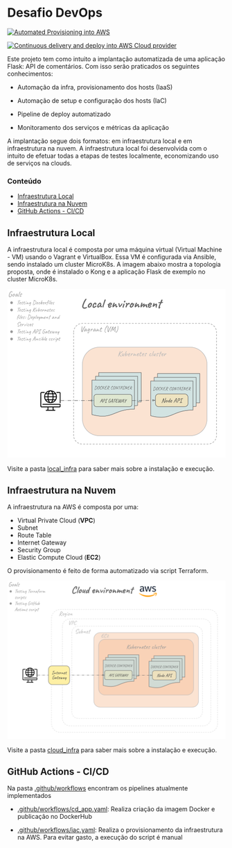 # Desafio DevOps

[![Automated Provisioning into AWS](https://github.com/Samuellucas97/desafio-devops/actions/workflows/iac.yaml/badge.svg)](https://github.com/Samuellucas97/desafio-devops/actions/workflows/iac.yaml)

[![Continuous delivery and deploy into AWS Cloud provider](https://github.com/Samuellucas97/desafio-devops/actions/workflows/cd_app.yaml/badge.svg)](https://github.com/Samuellucas97/desafio-devops/actions/workflows/cd_app.yaml)

Este projeto tem como intuito a implantação automatizada de uma aplicação Flask: API de comentários. Com isso serão praticados os seguintes conhecimentos:

* Automação da infra, provisionamento dos hosts (IaaS)

* Automação de setup e configuração dos hosts (IaC)

* Pipeline de deploy automatizado

* Monitoramento dos serviços e métricas da aplicação

A implantação segue dois formatos: em infraestrutura local e em infraestrutura na nuvem. A infraestrutura local foi desenvolvida com o intuito de efetuar todas a etapas de testes localmente, economizando uso de serviços na clouds.

### Conteúdo
- [Infraestrutura Local](#infraestrutura-local)
- [Infraestrutura na Nuvem](#infraestrutura-na-nuvem)
- [GitHub Actions - CI/CD](#github-actions---cicd)

## Infraestrutura Local

A infraestrutura local é composta por uma máquina virtual (Virtual Machine - VM) usando o Vagrant e VirtualBox. Essa VM é configurada via Ansible, sendo instalado um cluster MicroK8s. A imagem abaixo mostra a topologia proposta, onde é instalado o Kong e a aplicação Flask de exemplo no cluster MicroK8s.

![local infrastructure design](./assets/local-environment_version_3.png)

Visite a pasta [local_infra](./local_infra/) para saber mais sobre a instalação e execução.

## Infraestrutura na Nuvem

A infraestrutura na AWS é composta por uma:

* Virtual Private Cloud (**VPC**)
* Subnet
* Route Table
* Internet Gateway
* Security Group
* Elastic Compute Cloud (**EC2**)


O provisionamento é feito de forma automatizado via script Terraform.

![cloud infrastructure design](./assets/cloud-environment_version_2.png)

Visite a pasta [cloud_infra](./cloud_infra/) para saber mais sobre a instalação e execução.

## GitHub Actions - CI/CD

Na pasta [.github/workflows](./.github/workflows) encontram os pipelines atualmente implementados

* [.github/workflows/cd_app.yaml](./.github/workflows/cd_app.yaml): Realiza criação da imagem Docker e publicação no DockerHub

* [.github/workflows/iac.yaml](./.github/workflows/iac.yaml): Realiza o provisionamento da infraestrutura na AWS. Para evitar gasto, a execução do script é manual
